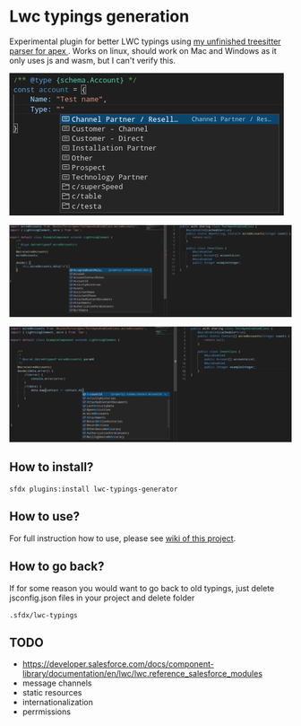 # Lwc typings generation

Experimental plugin for better LWC typings using [my unfinished treesitter parser for apex ](https://github.com/Ziemniakoss/tree-sitter-apex).
Works on linux, should work on Mac and Windows as it only uses js and wasm, but I can't verify this.

![image showing autocompletion for sObject](images/sObjectInterfaces.png)

![image showing typings for wired property](images/exampleOfWired.png)

![image showing typings for wired used on method](images/otherExampleOfWired.png)

## How to install?

```
sfdx plugins:install lwc-typings-generator
```

## How to use?

For full instruction how to use, please see [wiki of this project](https://github.com/Ziemniakoss/lwc-typings-generator/wiki).

## How to go back?

If for some reason you would want to go back to old typings, just delete jsconfig.json files in your project and delete folder

```
.sfdx/lwc-typings
```

## TODO

- https://developer.salesforce.com/docs/component-library/documentation/en/lwc/lwc.reference_salesforce_modules
- message channels
- static resources
- internationalization
- perrmissions
